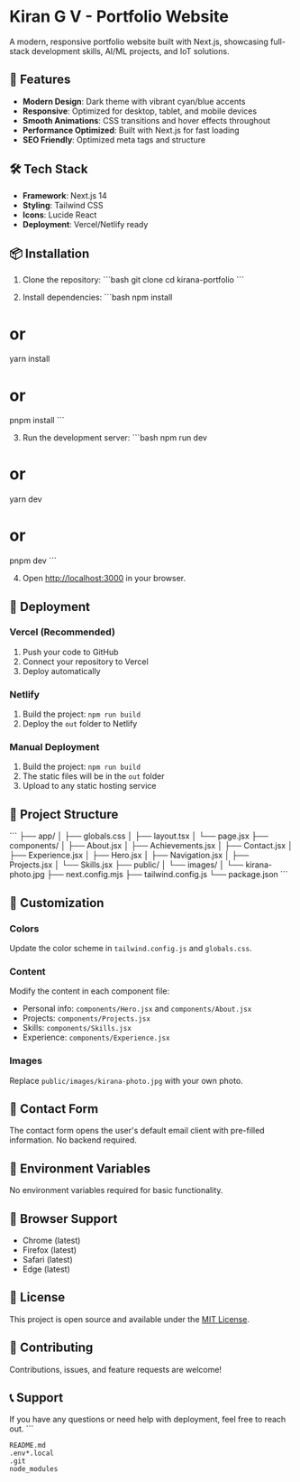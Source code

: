 # Kiran G V - Portfolio Website

A modern, responsive portfolio website built with Next.js, showcasing full-stack development skills, AI/ML projects, and IoT solutions.

## 🚀 Features

- **Modern Design**: Dark theme with vibrant cyan/blue accents
- **Responsive**: Optimized for desktop, tablet, and mobile devices
- **Smooth Animations**: CSS transitions and hover effects throughout
- **Performance Optimized**: Built with Next.js for fast loading
- **SEO Friendly**: Optimized meta tags and structure

## 🛠️ Tech Stack

- **Framework**: Next.js 14
- **Styling**: Tailwind CSS
- **Icons**: Lucide React
- **Deployment**: Vercel/Netlify ready

## 📦 Installation

1. Clone the repository:
\`\`\`bash
git clone <your-repo-url>
cd kirana-portfolio
\`\`\`

2. Install dependencies:
\`\`\`bash
npm install
# or
yarn install
# or
pnpm install
\`\`\`

3. Run the development server:
\`\`\`bash
npm run dev
# or
yarn dev
# or
pnpm dev
\`\`\`

4. Open [http://localhost:3000](http://localhost:3000) in your browser.

## 🚀 Deployment

### Vercel (Recommended)
1. Push your code to GitHub
2. Connect your repository to Vercel
3. Deploy automatically

### Netlify
1. Build the project: `npm run build`
2. Deploy the `out` folder to Netlify

### Manual Deployment
1. Build the project: `npm run build`
2. The static files will be in the `out` folder
3. Upload to any static hosting service

## 📁 Project Structure

\`\`\`
├── app/
│   ├── globals.css
│   ├── layout.tsx
│   └── page.jsx
├── components/
│   ├── About.jsx
│   ├── Achievements.jsx
│   ├── Contact.jsx
│   ├── Experience.jsx
│   ├── Hero.jsx
│   ├── Navigation.jsx
│   ├── Projects.jsx
│   └── Skills.jsx
├── public/
│   └── images/
│       └── kirana-photo.jpg
├── next.config.mjs
├── tailwind.config.js
└── package.json
\`\`\`

## 🎨 Customization

### Colors
Update the color scheme in `tailwind.config.js` and `globals.css`.

### Content
Modify the content in each component file:
- Personal info: `components/Hero.jsx` and `components/About.jsx`
- Projects: `components/Projects.jsx`
- Skills: `components/Skills.jsx`
- Experience: `components/Experience.jsx`

### Images
Replace `public/images/kirana-photo.jpg` with your own photo.

## 📧 Contact Form

The contact form opens the user's default email client with pre-filled information. No backend required.

## 🔧 Environment Variables

No environment variables required for basic functionality.

## 📱 Browser Support

- Chrome (latest)
- Firefox (latest)
- Safari (latest)
- Edge (latest)

## 📄 License

This project is open source and available under the [MIT License](LICENSE).

## 🤝 Contributing

Contributions, issues, and feature requests are welcome!

## 📞 Support

If you have any questions or need help with deployment, feel free to reach out.
\`\`\`

```vercel file=".vercelignore"
README.md
.env*.local
.git
node_modules
